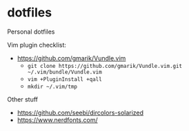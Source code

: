# dotfiles

Personal dotfiles

Vim plugin checklist:
- https://github.com/gmarik/Vundle.vim
    - `git clone https://github.com/gmarik/Vundle.vim.git ~/.vim/bundle/Vundle.vim`
    - `vim +PluginInstall +qall`
    - `mkdir ~/.vim/tmp`

Other stuff
- https://github.com/seebi/dircolors-solarized
- https://www.nerdfonts.com/
